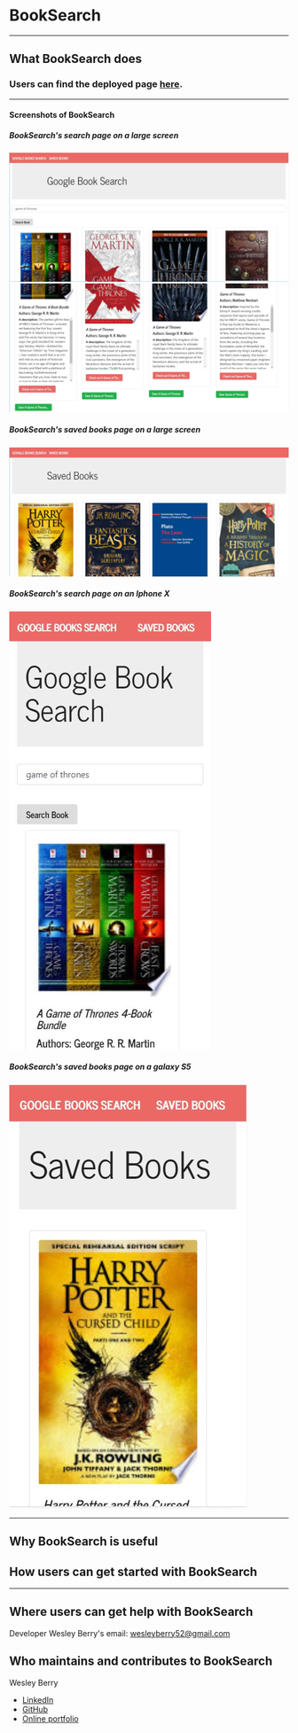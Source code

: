 # BookSearch
- - - 
## What BookSearch does

### Users can find the deployed page [here](https://booksearch52.herokuapp.com/).
- - - 
#### Screenshots of BookSearch
##### BookSearch's search page on a large screen
![Search Page Desktop View](/screenshots/searchpagelargefirst.JPG)
![Search Page Desktop View - 2](/screenshots/searchpagelargesecond.JPG)
##### BookSearch's saved books page on a large screen
![Saved Page Desktop View](/screenshots/savedpagelarge.JPG)
##### BookSearch's search page on an Iphone X
![Search Page Desktop View](/screenshots/searchpageiphonex.JPG)
##### BookSearch's saved books page on a galaxy S5
![Saved Page Galaxy S5 View](/screenshots/savedpagegalaxys5.JPG)
- - - 
## Why BookSearch is useful

## How users can get started with BookSearch

- - -
## Where users can get help with BookSearch
Developer Wesley Berry's email: wesleyberry52@gmail.com
## Who maintains and contributes to BookSearch
Wesley Berry 
* [LinkedIn](https://www.linkedin.com/in/wesley-berry-89742317a)
* [GitHub](https://github.com/wesleyberry)
* [Online portfolio](https://wesleyberry.github.io/Personal_Portfolio/)